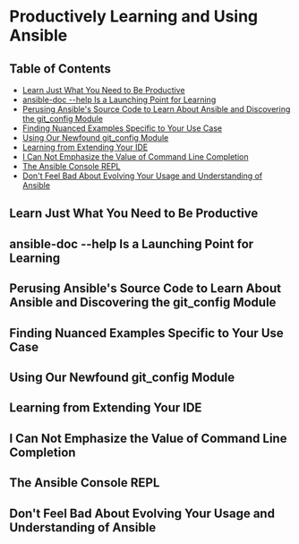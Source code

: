 # Productively Learning and Using Ansible

## Table of Contents

<!-- START doctoc generated TOC please keep comment here to allow auto update -->
<!-- DON'T EDIT THIS SECTION, INSTEAD RE-RUN doctoc TO UPDATE -->

- [Learn Just What You Need to Be Productive](#learn-just-what-you-need-to-be-productive)
- [ansible-doc --help Is a Launching Point for Learning](#ansible-doc---help-is-a-launching-point-for-learning)
- [Perusing Ansible's Source Code to Learn About Ansible and Discovering the git_config Module](#perusing-ansibles-source-code-to-learn-about-ansible-and-discovering-the-git_config-module)
- [Finding Nuanced Examples Specific to Your Use Case](#finding-nuanced-examples-specific-to-your-use-case)
- [Using Our Newfound git_config Module](#using-our-newfound-git_config-module)
- [Learning from Extending Your IDE](#learning-from-extending-your-ide)
- [I Can Not Emphasize the Value of Command Line Completion](#i-can-not-emphasize-the-value-of-command-line-completion)
- [The Ansible Console REPL](#the-ansible-console-repl)
- [Don't Feel Bad About Evolving Your Usage and Understanding of Ansible](#dont-feel-bad-about-evolving-your-usage-and-understanding-of-ansible)

<!-- END doctoc generated TOC please keep comment here to allow auto update -->

## Learn Just What You Need to Be Productive

## ansible-doc --help Is a Launching Point for Learning

## Perusing Ansible's Source Code to Learn About Ansible and Discovering the git_config Module

## Finding Nuanced Examples Specific to Your Use Case

## Using Our Newfound git_config Module

## Learning from Extending Your IDE

## I Can Not Emphasize the Value of Command Line Completion

## The Ansible Console REPL

## Don't Feel Bad About Evolving Your Usage and Understanding of Ansible
